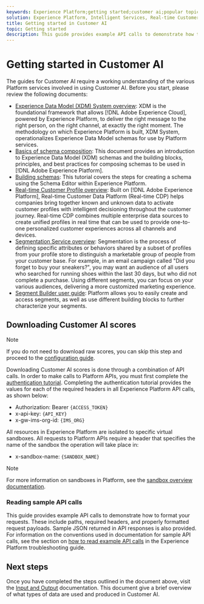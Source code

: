 ```yaml
---
keywords: Experience Platform;getting started;customer ai;popular topics
solution: Experience Platform, Intelligent Services, Real-time Customer Data Platform
title: Getting started in Customer AI
topic: Getting started
description: This guide provides example API calls to demonstrate how to format your requests. These include paths, required headers, and properly formatted request payloads.
---
```


# Getting started in Customer AI

The guides for Customer AI require a working understanding of the various Platform services involved in using Customer AI. Before you start, please review the following documents:

- [Experience Data Model (XDM) System overview](../../xdm/home.md): XDM is the foundational framework that allows [!DNL Adobe Experience Cloud], powered by Experience Platform, to deliver the right message to the right person, on the right channel, at exactly the right moment. The methodology on which Experience Platform is built, XDM System, operationalizes Experience Data Model schemas for use by Platform services.
- [Basics of schema composition](../../xdm/schema/composition.md): This document provides an introduction to Experience Data Model (XDM) schemas and the building blocks, principles, and best practices for composing schemas to be used in [!DNL Adobe Experience Platform].
- [Building schemas](../../xdm/tutorials/create-schema-ui.md): This tutorial covers the steps for creating a schema using the Schema Editor within Experience Platform.
- [Real-time Customer Profile overview](../../rtcdp/overview.md): Built on [!DNL Adobe Experience Platform], Real-time Customer Data Platform (Real-time CDP) helps companies bring together known and unknown data to activate customer profiles with intelligent decisioning throughout the customer journey. Real-time CDP combines multiple enterprise data sources to create unified profiles in real time that can be used to provide one-to-one personalized customer experiences across all channels and devices.
- [Segmentation Service overview](../../segmentation/home.md): Segmentation is the process of defining specific attributes or behaviors shared by a subset of profiles from your profile store to distinguish a marketable group of people from your customer base. For example, in an email campaign called "Did you forget to buy your sneakers?", you may want an audience of all users who searched for running shoes within the last 30 days, but who did not complete a purchase. Using different segments, you can focus on your various audiences, delivering a more customized marketing experience.
- [Segment Builder user guide](../../segmentation/tutorials/create-a-segment.md): Platform allows you to easily create and access segments, as well as use different building blocks to further characterize your segments.

## Downloading Customer AI scores

>[!NOTE]
>
>If you do not need to download raw scores, you can skip this step and proceed to the [configuration guide](./user-guide/configure.md).

Downloading Customer AI scores is done through a combination of API calls. In order to make calls to Platform APIs, you must first complete the [authentication tutorial](../../tutorials/authentication.md). Completing the authentication tutorial provides the values for each of the required headers in all Experience Platform API calls, as shown below:

- Authorization: Bearer `{ACCESS_TOKEN}`
- x-api-key: `{API_KEY}`
- x-gw-ims-org-id: `{IMS_ORG}`

All resources in Experience Platform are isolated to specific virtual sandboxes. All requests to Platform APIs require a header that specifies the name of the sandbox the operation will take place in:

- x-sandbox-name: `{SANDBOX_NAME}`

>[!NOTE]
>
>For more information on sandboxes in Platform, see the [sandbox overview documentation](../../sandboxes/home.md). 

### Reading sample API calls

This guide provides example API calls to demonstrate how to format your requests. These include paths, required headers, and properly formatted request payloads. Sample JSON returned in API responses is also provided. For information on the conventions used in documentation for sample API calls, see the section on [how to read example API calls](../../landing/troubleshooting.md) in the Experience Platform troubleshooting guide.

## Next steps

Once you have completed the steps outlined in the document above, visit the [Input and Output](./input-output.md) documentation. This document give a brief overview of what types of data are used and produced in Customer AI.